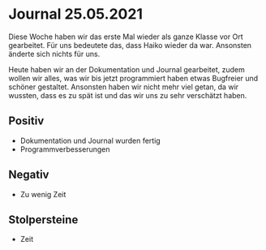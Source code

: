 # Journal 25.05.2021

Diese Woche haben wir das erste Mal wieder als ganze Klasse vor Ort gearbeitet. Für uns bedeutete das, dass Haiko 
wieder da war. Ansonsten änderte sich nichts für uns. 

Heute haben wir an der Dokumentation und Journal gearbeitet, zudem wollen wir alles, was wir bis jetzt programmiert 
haben etwas Bugfreier und schöner gestaltet. Ansonsten haben wir nicht mehr viel getan, da wir wussten, dass es zu spät 
ist und das wir uns zu sehr verschätzt haben. 


## Positiv
- Dokumentation und Journal wurden fertig
- Programmverbesserungen

## Negativ
- Zu wenig Zeit

## Stolpersteine
- Zeit
